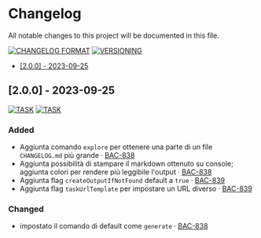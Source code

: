 # Changelog

All notable changes to this project will be documented in this file.

[![CHANGELOG
FORMAT](https://img.shields.io/badge/Format-keepachangelog-orange.svg)](https://keepachangelog.com/en/1.0.0/) [![VERSIONING](https://img.shields.io/badge/Versioning-semver-red.svg)](https://semver.org/spec/v2.0.0.html)

- [[2.0.0] - 2023-09-25](#100---2023-09-25)

## [2.0.0] - 2023-09-25

[![TASK](https://img.shields.io/badge/TASK-BAC%20838-default.svg)](https://ctinnovation.atlassian.net/browse/BAC-838) [![TASK](https://img.shields.io/badge/TASK-BAC%20839-default.svg)](https://ctinnovation.atlassian.net/browse/BAC-839) 

### Added

- Aggiunta comando `explore` per ottenere una parte di un file `CHANGELOG.md` più  grande ‧ [BAC-838](https://ctinnovation.atlassian.net/browse/BAC-838)
- Aggiunta possibilità di stampare il markdown ottenuto su console; aggiunta colori per rendere più leggibile l'output ‧ [BAC-838](https://ctinnovation.atlassian.net/browse/BAC-838)
- Aggiunta flag `createOutputIfNotFound` default a `true` ‧ [BAC-839](https://ctinnovation.atlassian.net/browse/BAC-839)
- Aggiunta flag `taskUrlTemplate` per impostare un URL diverso ‧ [BAC-839](https://ctinnovation.atlassian.net/browse/BAC-839)

### Changed

- impostato il comando di default come `generate` ‧ [BAC-838](https://ctinnovation.atlassian.net/browse/BAC-838)
